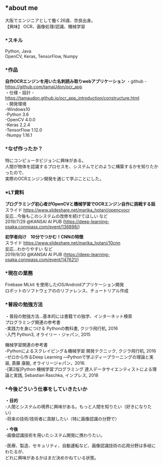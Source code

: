 ## *about me  
大阪でエンジニアとして働く26歳、奈良出身。  
【興味】 OCR、画像処理/認識、機械学習  
    
### *スキル  
Python, Java  
OpenCV, Keras, TensorFlow, Numpy  
  
### *作品  
**自作OCRエンジンを用いた名刺読み取りwebアプリケーション**
・github - https://github.com/tamaUdon/ocr_app  
・仕様・設計 -　https://tamaudon.github.io/ocr_app_introduction/constructure.html  
・開発環境  
      -Windows10  
      -Python 3.6  
      -OpenCV 4.0.0  
      -Keras 2.2.4  
      -TensorFlow 1.12.0  
      -Numpy 1.16.1  
  
### *なぜ作ったか？  
特にコンピュータビジョンに興味がある。  
人間が物体を認識するプロセスを、システムでどのように構築するかを知りたかったので、  
実際のOCRエンジン開発を通じて学ぶことにした。  
  
### *LT資料
**プログラミング初心者がOpenCVと機械学習でOCRエンジン自作に挑戦する話**   
スライド https://www.slideshare.net/marika_hotani/opencvocr  
反応…今後もこのシステムの改修を続けてほしい など  
2019/7/29 @KANSAI AI PUB (https://deep-learning-osaka.connpass.com/event/136898/)  
  
**初学者向け　10分でつかむ！CNNの特徴**   
スライド https://www.slideshare.net/marika_hotani/10cnn  
反応…わかりやすい  など  
2019/9/30 @KANSAI AI PUB (https://deep-learning-osaka.connpass.com/event/147621/)  

### *現在の業務
Firebase MLkit を使用したiOS/Androidアプリケーション開発  
ロボットのソフトウェアののリファレンス、チュートリアル作成  
  
### *普段の勉強方法  

・普段の勉強方法…基本的には書籍での独学、インターネット検索  
プログラミング関連の参考書  
-実践力を身につける Pythonの教科書, クジラ飛行机, 2016  
-入門 Python3, オライリー・ジャパン, 2015  
  
機械学習関連の参考書  
-Pythonによるスクレイピング＆機械学習 開発テクニック, クジラ飛行机, 2016    
-ゼロから作るDeep Learning ―Pythonで学ぶディープラーニングの理論と実装, 斎藤 康毅, オライリージャパン，2016.  
-[第2版]Python 機械学習プログラミング 達人データサイエンティストによる理論と実践, Sebastian Raschka, インプレス, 2018  
  
### *今後どういう仕事をしていきたいか
**・目的**   
-人間とシステムの境界に興味がある。もっと人間を知りたい（好きになりたい）  
-将来の技術/技術者に貢献したい（特に画像認識の分野で）  
  
 **・今後**  
 -画像認識技術を用いたシステム開発に携わりたい。  

-医療、製造、セキュリティ、自動運転など、画像認識技術の応用分野は多岐にわたるが、  
どれに興味があるかはまだ決めかねている状態。  
  
